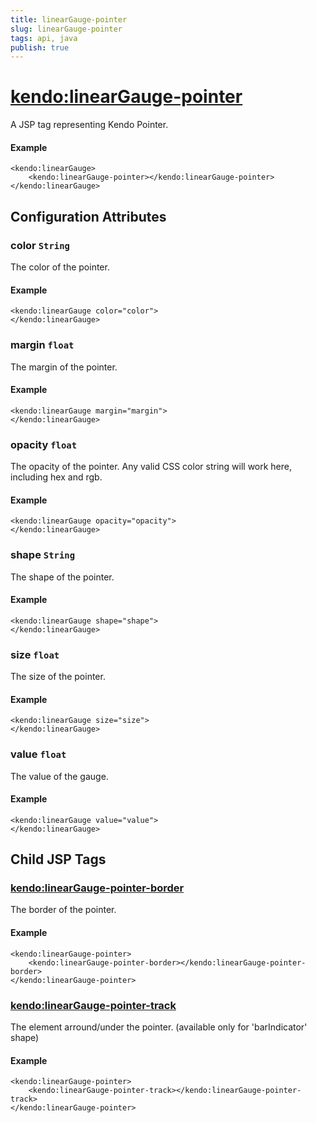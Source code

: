 ```yaml
---
title: linearGauge-pointer
slug: linearGauge-pointer
tags: api, java
publish: true
---
```


# <kendo:linearGauge-pointer>
A JSP tag representing Kendo Pointer.

#### Example
    <kendo:linearGauge>
        <kendo:linearGauge-pointer></kendo:linearGauge-pointer>
    </kendo:linearGauge>


## Configuration Attributes


### color `String`

The color of the pointer.

#### Example
    <kendo:linearGauge color="color">
    </kendo:linearGauge>



### margin `float`

The margin of the pointer.

#### Example
    <kendo:linearGauge margin="margin">
    </kendo:linearGauge>



### opacity `float`

The opacity of the pointer.
Any valid CSS color string will work here, including hex and rgb.

#### Example
    <kendo:linearGauge opacity="opacity">
    </kendo:linearGauge>



### shape `String`

The shape of the pointer.

#### Example
    <kendo:linearGauge shape="shape">
    </kendo:linearGauge>



### size `float`

The size of the pointer.

#### Example
    <kendo:linearGauge size="size">
    </kendo:linearGauge>



### value `float`

The value of the gauge.

#### Example
    <kendo:linearGauge value="value">
    </kendo:linearGauge>



## Child JSP Tags

### [<kendo:linearGauge-pointer-border>](/api/wrappers/jsp/lineargauge/pointer-border)

The border of the pointer.

#### Example

    <kendo:linearGauge-pointer>
        <kendo:linearGauge-pointer-border></kendo:linearGauge-pointer-border>
    </kendo:linearGauge-pointer>
 
### [<kendo:linearGauge-pointer-track>](/api/wrappers/jsp/lineargauge/pointer-track)

The element arround/under the pointer.
(available only for 'barIndicator' shape)

#### Example

    <kendo:linearGauge-pointer>
        <kendo:linearGauge-pointer-track></kendo:linearGauge-pointer-track>
    </kendo:linearGauge-pointer>
 

